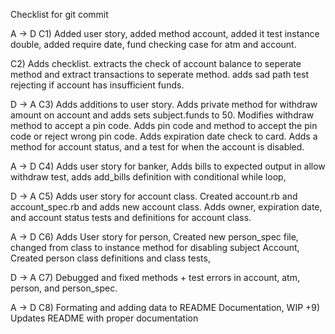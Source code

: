 Checklist for git commit

A -> D
C1)
Added user story, added method account, added it test instance double, added require date, fund checking case for atm and account.

C2)
Adds checklist. extracts the check of account balance to seperate method and extract transactions to seperate method. adds sad path test rejecting if account has insufficient funds.

D -> A
C3)
Adds additions to user story. Adds private method for withdraw amount on account and adds sets subject.funds to 50. Modifies withdraw method to accept a pin code. Adds pin code and method to accept the pin code or reject wrong pin code. Adds expiration date check to card. Adds a method for account status, and a test for when the account is disabled.

A -> D
C4)
Adds user story for banker, Adds bills to expected output in allow withdraw test, adds add_bills definition with conditional while loop,

D -> A
C5)
Adds user story for account class. Created account.rb and account_spec.rb and adds new account class. Adds owner, expiration date, and account status tests and definitions for account class.

A -> D
C6)
Adds User story for person, Created new person_spec file, changed from class to instance method for disabling subject Account, Created person class definitions and class tests,

D -> A
C7)
Debugged and fixed methods + test errors in account, atm, person, and person_spec.

A -> D
C8)
Formating and adding data to README Documentation, WIP 
+9) Updates README with proper documentation